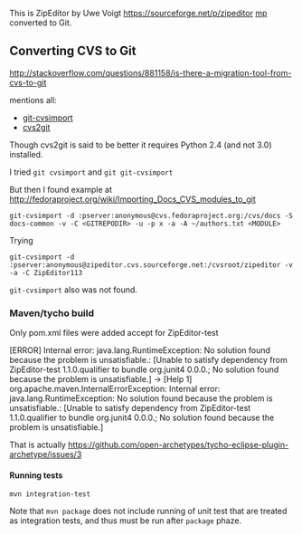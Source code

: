 
This is ZipEditor by Uwe Voigt <https://sourceforge.net/p/zipeditor>
[mp](http://marketplace.eclipse.org/content/eclipse-zip-editor)
converted to Git.

## Converting CVS to Git

http://stackoverflow.com/questions/881158/is-there-a-migration-tool-from-cvs-to-git

mentions all:

- [git-cvsimport](https://www.kernel.org/pub/software/scm/git/docs/git-cvsimport.html)
- [cvs2git](http://cvs2svn.tigris.org/cvs2git.html)

Though cvs2git is said to be better it requires Python 2.4 (and not 3.0) installed.

I tried `git cvsimport` and `git git-cvsimport`

But then I found example at <http://fedoraproject.org/wiki/Importing_Docs_CVS_modules_to_git>

	git-cvsimport -d :pserver:anonymous@cvs.fedoraproject.org:/cvs/docs -S docs-common -v -C <GITREPODIR> -u -p x -a -A ~/authors.txt <MODULE>
	
Trying
	
	git-cvsimport -d :pserver:anonymous@zipeditor.cvs.sourceforge.net:/cvsroot/zipeditor -v -a -C ZipEditor113

`git-cvsimport` also was not found.

### Maven/tycho build

Only pom.xml files were added accept for ZipEditor-test

[ERROR] Internal error: java.lang.RuntimeException: No solution found because the problem is unsatisfiable.: [Unable to satisfy dependency from ZipEditor-test 1.1.0.qualifier to bundle org.junit4 0.0.0.; No solution found because the problem is unsatisfiable.] -> [Help 1]
org.apache.maven.InternalErrorException: Internal error: java.lang.RuntimeException: No solution found because the problem is unsatisfiable.: [Unable to satisfy dependency from ZipEditor-test 1.1.0.qualifier to bundle org.junit4 0.0.0.; No solution found because the problem is unsatisfiable.]

That is actually <https://github.com/open-archetypes/tycho-eclipse-plugin-archetype/issues/3>

#### Running tests

	mvn integration-test
	
Note that `mvn package` does not include running of unit test that are treated as integration tests,
and thus must be run after `package` phaze.
	

	